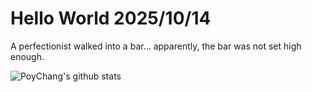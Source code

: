 # Hello World 2025/10/14

A perfectionist walked into a bar... apparently, the bar was not set high enough.

![PoyChang's github stats](https://github-readme-stats.vercel.app/api?username=poychang&show_icons=true&theme=dracula)
